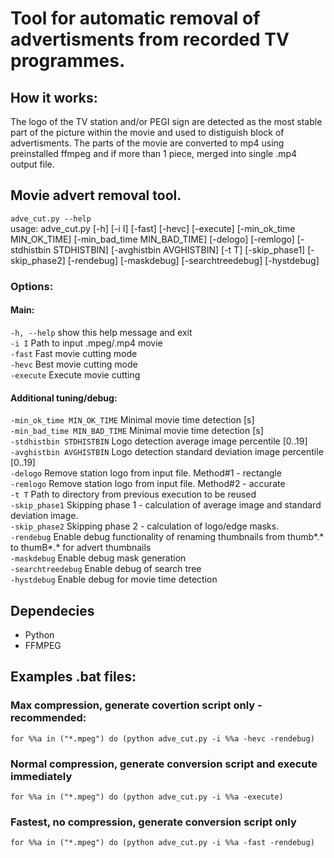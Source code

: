 # Tool for automatic removal of advertisments from recorded TV programmes.

## How it works:
The logo of the TV station and/or PEGI sign are detected as the most stable part of the picture within the movie and used to distiguish block of advertisments.
The parts of the movie are converted to mp4 using preinstalled ffmpeg and if more than 1 piece, merged into single .mp4 output file.

## Movie advert removal tool.
`adve_cut.py --help` \
usage: adve_cut.py [-h] [-i I] [-fast] [-hevc] [-execute] [-min_ok_time MIN_OK_TIME] [-min_bad_time MIN_BAD_TIME]
                   [-delogo] [-remlogo] [-stdhistbin STDHISTBIN] [-avghistbin AVGHISTBIN] [-t T] [-skip_phase1]
                   [-skip_phase2] [-rendebug] [-maskdebug] [-searchtreedebug] [-hystdebug]
### Options:
#### Main:
  `-h, --help`            show this help message and exit \
  `-i I`                  Path to input .mpeg/.mp4 movie \
  `-fast`                 Fast movie cutting mode \
  `-hevc`                 Best movie cutting mode \
  `-execute`              Execute movie cutting
#### Additional tuning/debug:
  `-min_ok_time MIN_OK_TIME` 
                        Minimal movie time detection [s] \
  `-min_bad_time MIN_BAD_TIME` 
                        Minimal movie time detection [s] \
  `-stdhistbin STDHISTBIN`
                        Logo detection average image percentile [0..19] \
  `-avghistbin AVGHISTBIN`
                        Logo detection standard deviation image percentile [0..19] \
  `-delogo`               Remove station logo from input file. Method#1 - rectangle \
  `-remlogo`              Remove station logo from input file. Method#2 - accurate \
  `-t T`                  Path to directory from previous execution to be reused \
  `-skip_phase1`          Skipping phase 1 - calculation of average image and standard deviation image. \
  `-skip_phase2`          Skipping phase 2 - calculation of logo/edge masks. \
  `-rendebug`             Enable debug functionality of renaming thumbnails from thumb*.* to thumB*.* for advert
                        thumbnails \
  `-maskdebug`            Enable debug mask generation \
  `-searchtreedebug`      Enable debug of search tree \
  `-hystdebug`            Enable debug for movie time detection

## Dependecies
- Python
- FFMPEG
  
## Examples .bat files:

### Max compression, generate covertion script only - recommended:
`for %%a in ("*.mpeg") do (python adve_cut.py -i %%a -hevc -rendebug)` 

### Normal compression, generate conversion script and execute immediately
`for %%a in ("*.mpeg") do (python adve_cut.py -i %%a -execute)` 

### Fastest, no compression, generate conversion script only
`for %%a in ("*.mpeg") do (python adve_cut.py -i %%a -fast -rendebug)` 
